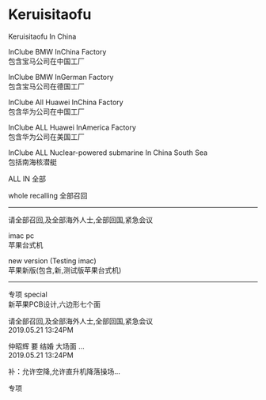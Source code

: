# Keruisitaofu
Keruisitaofu In China

InClube BMW InChina Factory                   </br>
包含宝马公司在中国工厂                           </br>

InClube BMW InGerman Factory                  </br>
包含宝马公司在德国工厂                           </br>

InClube All Huawei InChina Factory            </br>
包含华为公司在中国工厂                           </br>

InClube ALL Huawei InAmerica Factory          </br>
包含华为公司在美国工厂                           </br>

InClube ALL Nuclear-powered submarine In China South Sea </br>
包括南海核潜艇  </br>

ALL IN
全部

whole recalling
全部召回

-------------------------------- 

请全部召回,及全部海外人士,全部回国,紧急会议         </br>

imac pc                                       </br>
苹果台式机                                     </br>

new version (Testing imac)                    </br>
苹果新版(包含,新,测试版苹果台式机)                </br>

--------------------------------              
专项 special                                   </br>
新苹果PCB设计,六边形七个面                       </br>

请全部召回,及全部海外人士,全部回国,紧急会议         </br>
2019.05.21 13:24PM                            </br>

仲昭辉 要 结婚 大场面 ...                        </br>
2019.05.21 13:24PM                            </br>

补：允许空降,允许直升机降落操场...                </br>

>
>
>
>
>
>
>
>
>
>


>
>
>
>
>
>
>
>
>
>


专项                                
